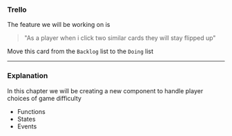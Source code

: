 ### Trello

The feature we will be working on is

> "As a player when i click two similar cards they will stay flipped up"

Move this card from the `Backlog` list to the `Doing` list

---

### Explanation

In this chapter we will be creating a new component to handle player choices of game difficulty

- Functions
- States
- Events
